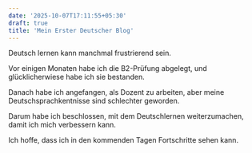 ```yaml
---
date: '2025-10-07T17:11:55+05:30'
draft: true
title: 'Mein Erster Deutscher Blog'
---
```


Deutsch lernen kann manchmal frustrierend sein.

Vor einigen Monaten habe ich die B2-Prüfung abgelegt, und glücklicherwiese habe ich sie bestanden. 

Danach habe ich angefangen, als Dozent zu arbeiten, aber meine Deutschsprachkentnisse sind schlechter geworden. 

Darum habe ich beschlossen, mit dem Deutschlernen weiterzumachen, damit ich mich verbessern kann. 

Ich hoffe, dass ich in den kommenden Tagen Fortschritte sehen kann.
